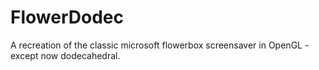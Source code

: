 # FlowerDodec

A recreation of the classic microsoft flowerbox screensaver in OpenGL - except now dodecahedral. 

